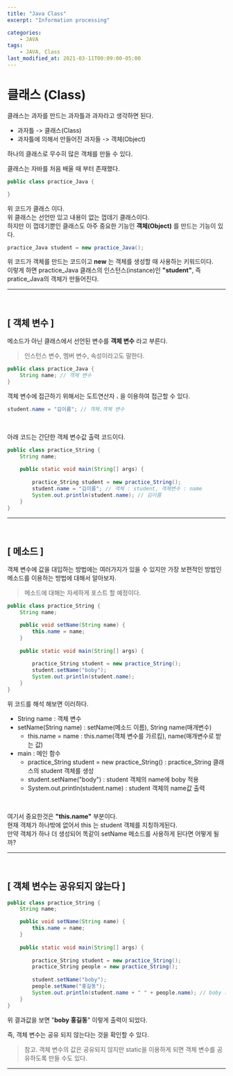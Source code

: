 ```yaml
---
title: "Java Class"
excerpt: "Information processing"

categories:
    - JAVA
tags:
    - JAVA, Class
last_modified_at: 2021-03-11T00:09:00-05:00
---
```


# 클래스 (Class)

클래스는 과자를 만드는 과자틀과 과자라고 생각하면 된다.
* 과자틀 -> 클래스(Class)
* 과자틀에 의해서 만들어진 과자들 -> 객체(Object)<br>

하나의 클래스로 무수히 많은 객체를 만들 수 있다.

클래스는 자바를 처음 배울 때 부터 존재했다.

``` java
public class practice_Java {

}
```

위 코드가 클래스 이다.<br>
위 클래스는 선언만 있고 내용이 없는 껍데기 클래스이다.<br>
하지만 이 껍데기뿐인 클래스도 아주 중요한 기능인 **객체(Object)** 를 만드는 기능이 있다.<br>

``` java
practice_Java student = new practice_Java();
```

위 코드가 객체를 만드는 코드이고 **new** 는 객체를 생성할 때 사용하는 키워드이다.<br>
이렇게 하면 practice_Java 클래스의 인스턴스(instance)인 **"student"**, 즉 pratice_Java의 객체가 만들어진다.<br>

---
<br>

## [ 객체 변수 ]

메소드가 아닌 클래스에서 선언된 변수를 **객체 변수** 라고 부른다.
> 인스턴스 변수, 멤버 변수, 속성이라고도 말한다.

``` java
public class practice_Java {
	String name; // 객체 변수
}
```

객체 변수에 접근하기 위해서는 도트연산자 **.** 을 이용하여 접근할 수 있다.

``` java
student.name = "김이름"; // 객체.객체 변수
```

<br>

아래 코드는 간단한 객체 변수값 출력 코드이다.

``` java
public class practice_String {
	String name;
	
	public static void main(String[] args) {
		
		practice_String student = new practice_String();
		student.name = "김이름"; // 객체 : student, 객체변수 : name
		System.out.println(student.name); // 김이름
	}
}
```

---
<br>

## [ 메소드 ]

객체 변수에 값을 대입하는 방법에는 여러가지가 있을 수 있지만 가장 보편적인 방법인 메소드를 이용하는 방법에 대해서 알아보자.

> 메소드에 대해는 자세하게 포스트 할 예정이다.

``` java
public class practice_String {
	String name;

	public void setName(String name) {
		this.name = name;
	}
	
	public static void main(String[] args) {
		
		practice_String student = new practice_String();
		student.setName("boby");
		System.out.println(student.name);
	}
}
```

위 코드를 해석 해보면 이러하다.<br>
* String name : 객체 변수
* setName(String name) : setName(메소드 이름), String name(매개변수)
  * this.name = name : this.name(객체 변수를 가르킴), name(매개변수로 받는 값)
* main : 메인 함수
  * practice_String student = new practice_String() : practice_String 클래스의 student 객체를 생성
  * student.setName("body") : student 객체의 name에 boby 적용
  * System.out.println(student.name) : student 객체의 name값 출력
<br>

여기서 중요한것은 **"this.name"** 부분이다.<br>
현재 객체가 하나밖에 없어서 this 는 student 객체를 지칭하게된다.<br>
만약 객체가 하나 더 생성되어 똑같이 setName 메소드를 사용하게 된다면 어떻게 될까?<br>

---
<br>

## [ 객체 변수는 공유되지 않는다 ]

``` java
public class practice_String {
	String name;

	public void setName(String name) {
		this.name = name;
	}
	
	public static void main(String[] args) {
		
		practice_String student = new practice_String();
		practice_String people = new practice_String();
		
		student.setName("boby");
		people.setName("홍길동");
		System.out.println(student.name + " " + people.name); // boby 홍길동
	}
}
```

위 결과값을 보면 "**boby 홍길동**" 이렇게 출력이 되었다.<br>

즉, 객체 변수는 공유 되지 않는다는 것을 확인할 수 있다.

> 참고. 객체 변수의 값은 공유되지 않지만 static을 이용하게 되면 객체 변수를 공유하도록 만들 수도 있다.
---